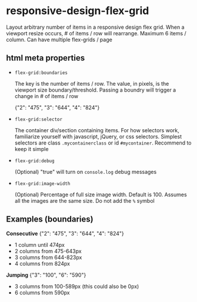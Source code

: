 responsive-design-flex-grid
================================

Layout arbitrary number of items in a responsive design flex grid. When a viewport resize occurs, # of items / row will rearrange. Maximum 6 items / column. Can have multiple flex-grids / page  

html meta properties
-----------------

- `flex-grid:boundaries`

    The key is the number of items / row. The value, in pixels, is the viewport size boundary/threshold. Passing a boundry will trigger a change in # of items / row

    {"2": "475", "3": "644", "4": "824"} 

- `flex-grid:selector`
 
    The container div/section containing items. For how selectors work, familiarize yourself with javascript, jQuery, or css selectors. Simplest selectors are class `.mycontainerclass` or id `#mycontainer`. Recommend to keep it simple

- `flex-grid:debug`

    (Optional) "true" will turn on `console.log` debug messages

- `flex-grid:image-width`

    (Optional) Percentage of full size image width. Default is 100. Assumes all the images are the same size. Do not add the `%` symbol

Examples (boundaries)
-----------

**Consecutive**
{"2": "475", "3": "644", "4": "824"} 
- 1 column  until 474px
- 2 columns from 475-643px
- 3 columns from 644-823px
- 4 columns from 824px

**Jumping** 
{"3": "100", "6": "590"}
- 3 columns from 100-589px (this could also be 0px)
- 6 columns from 590px
